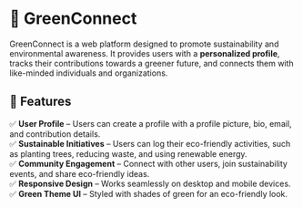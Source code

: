 # 🌱 GreenConnect

GreenConnect is a web platform designed to promote sustainability and environmental awareness. It provides users with a **personalized profile**, tracks their contributions towards a greener future, and connects them with like-minded individuals and organizations.

## 🌟 Features

✅ **User Profile** – Users can create a profile with a profile picture, bio, email, and contribution details.  
✅ **Sustainable Initiatives** – Users can log their eco-friendly activities, such as planting trees, reducing waste, and using renewable energy.  
✅ **Community Engagement** – Connect with other users, join sustainability events, and share eco-friendly ideas.  
✅ **Responsive Design** – Works seamlessly on desktop and mobile devices.  
✅ **Green Theme UI** – Styled with shades of green for an eco-friendly look.  
